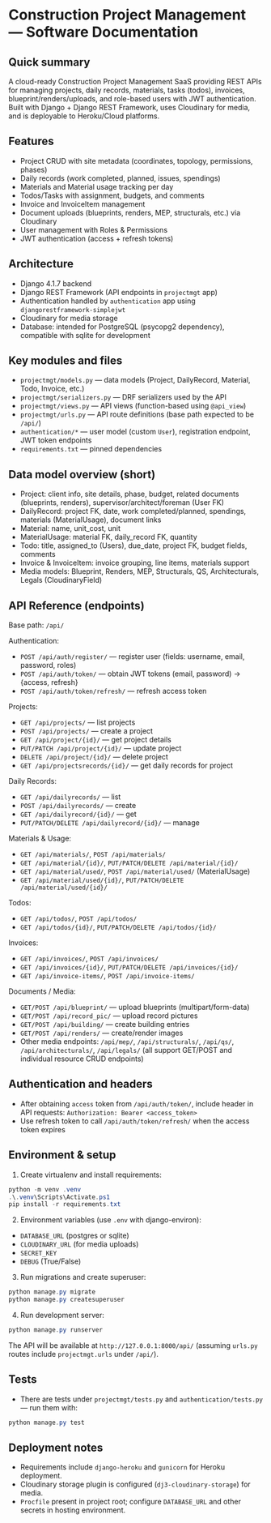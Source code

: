# Construction Project Management — Software Documentation

## Quick summary
A cloud-ready Construction Project Management SaaS providing REST APIs for managing projects, daily records, materials, tasks (todos), invoices, blueprint/renders/uploads, and role-based users with JWT authentication. Built with Django + Django REST Framework, uses Cloudinary for media, and is deployable to Heroku/Cloud platforms.

## Features
- Project CRUD with site metadata (coordinates, topology, permissions, phases)
- Daily records (work completed, planned, issues, spendings)
- Materials and Material usage tracking per day
- Todos/Tasks with assignment, budgets, and comments
- Invoice and InvoiceItem management
- Document uploads (blueprints, renders, MEP, structurals, etc.) via Cloudinary
- User management with Roles & Permissions
- JWT authentication (access + refresh tokens)

## Architecture
- Django 4.1.7 backend
- Django REST Framework (API endpoints in `projectmgt` app)
- Authentication handled by `authentication` app using `djangorestframework-simplejwt`
- Cloudinary for media storage
- Database: intended for PostgreSQL (psycopg2 dependency), compatible with sqlite for development

## Key modules and files
- `projectmgt/models.py` — data models (Project, DailyRecord, Material, Todo, Invoice, etc.)
- `projectmgt/serializers.py` — DRF serializers used by the API
- `projectmgt/views.py` — API views (function-based using `@api_view`)
- `projectmgt/urls.py` — API route definitions (base path expected to be `/api/`)
- `authentication/*` — user model (custom `User`), registration endpoint, JWT token endpoints
- `requirements.txt` — pinned dependencies

## Data model overview (short)
- Project: client info, site details, phase, budget, related documents (blueprints, renders), supervisor/architect/foreman (User FK)
- DailyRecord: project FK, date, work completed/planned, spendings, materials (MaterialUsage), document links
- Material: name, unit_cost, unit
- MaterialUsage: material FK, daily_record FK, quantity
- Todo: title, assigned_to (Users), due_date, project FK, budget fields, comments
- Invoice & InvoiceItem: invoice grouping, line items, materials support
- Media models: Blueprint, Renders, MEP, Structurals, QS, Architecturals, Legals (CloudinaryField)

## API Reference (endpoints)
Base path: `/api/`

Authentication:
- `POST /api/auth/register/` — register user (fields: username, email, password, roles)
- `POST /api/auth/token/` — obtain JWT tokens (email, password) -> {access, refresh}
- `POST /api/auth/token/refresh/` — refresh access token

Projects:
- `GET /api/projects/` — list projects
- `POST /api/projects/` — create a project
- `GET /api/project/{id}/` — get project details
- `PUT/PATCH /api/project/{id}/` — update project
- `DELETE /api/project/{id}/` — delete project
- `GET /api/projectsrecords/{id}/` — get daily records for project

Daily Records:
- `GET /api/dailyrecords/` — list
- `POST /api/dailyrecords/` — create
- `GET /api/dailyrecord/{id}/` — get
- `PUT/PATCH/DELETE /api/dailyrecord/{id}/` — manage

Materials & Usage:
- `GET /api/materials/`, `POST /api/materials/`
- `GET /api/material/{id}/`, `PUT/PATCH/DELETE /api/material/{id}/`
- `GET /api/material/used/`, `POST /api/material/used/` (MaterialUsage)
- `GET /api/material/used/{id}/`, `PUT/PATCH/DELETE /api/material/used/{id}/`

Todos:
- `GET /api/todos/`, `POST /api/todos/`
- `GET /api/todos/{id}/`, `PUT/PATCH/DELETE /api/todos/{id}/`

Invoices:
- `GET /api/invoices/`, `POST /api/invoices/`
- `GET /api/invoices/{id}/`, `PUT/PATCH/DELETE /api/invoices/{id}/`
- `GET /api/invoice-items/`, `POST /api/invoice-items/`

Documents / Media:
- `GET/POST /api/blueprint/` — upload blueprints (multipart/form-data)
- `GET/POST /api/record_pic/` — upload record pictures
- `GET/POST /api/building/` — create building entries
- `GET/POST /api/renders/` — create/render images
- Other media endpoints: `/api/mep/`, `/api/structurals/`, `/api/qs/`, `/api/architecturals/`, `/api/legals/` (all support GET/POST and individual resource CRUD endpoints)

## Authentication and headers
- After obtaining `access` token from `/api/auth/token/`, include header in API requests:
  `Authorization: Bearer <access_token>`
- Use refresh token to call `/api/auth/token/refresh/` when the access token expires

## Environment & setup
1. Create virtualenv and install requirements:

```powershell
python -m venv .venv
.\.venv\Scripts\Activate.ps1
pip install -r requirements.txt
```

2. Environment variables (use `.env` with django-environ):
- `DATABASE_URL` (postgres or sqlite)
- `CLOUDINARY_URL` (for media uploads)
- `SECRET_KEY`
- `DEBUG` (True/False)

3. Run migrations and create superuser:

```powershell
python manage.py migrate
python manage.py createsuperuser
```

4. Run development server:

```powershell
python manage.py runserver
```

The API will be available at `http://127.0.0.1:8000/api/` (assuming `urls.py` routes include `projectmgt.urls` under `/api/`).

## Tests
- There are tests under `projectmgt/tests.py` and `authentication/tests.py` — run them with:

```powershell
python manage.py test
```

## Deployment notes
- Requirements include `django-heroku` and `gunicorn` for Heroku deployment.
- Cloudinary storage plugin is configured (`dj3-cloudinary-storage`) for media.
- `Procfile` present in project root; configure `DATABASE_URL` and other secrets in hosting environment.
